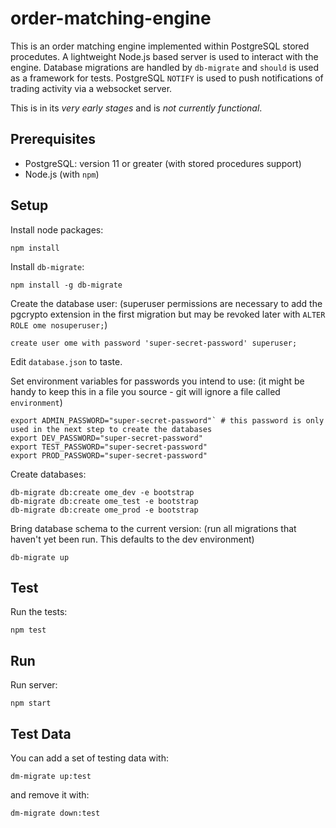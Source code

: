 # order-matching-engine

This is an order matching engine implemented within PostgreSQL stored procedutes. A lightweight Node.js based
server is used to interact with the engine. Database migrations are handled by `db-migrate` and `should` is
used as a framework for tests. PostgreSQL `NOTIFY` is used to push notifications of trading activity via a
websocket server.

This is in its _very early stages_ and is _not currently functional_.

## Prerequisites

* PostgreSQL: version 11 or greater (with stored procedures support)
* Node.js (with `npm`)

## Setup

Install node packages:
```
npm install
```

Install `db-migrate`:
```
npm install -g db-migrate
```

Create the database user: (superuser permissions are necessary to add the pgcrypto extension in the first migration but may be revoked later with `ALTER ROLE ome nosuperuser;`)
```
create user ome with password 'super-secret-password' superuser;
```

Edit `database.json` to taste.

Set environment variables for passwords you intend to use: (it might be handy to keep this in a file you source - git will ignore a file called `environment`)
```
export ADMIN_PASSWORD="super-secret-password"` # this password is only used in the next step to create the databases
export DEV_PASSWORD="super-secret-password"
export TEST_PASSWORD="super-secret-password"
export PROD_PASSWORD="super-secret-password"
```

Create databases:
```
db-migrate db:create ome_dev -e bootstrap
db-migrate db:create ome_test -e bootstrap
db-migrate db:create ome_prod -e bootstrap
```

Bring database schema to the current version: (run all migrations that haven't yet been run. This defaults to the dev environment)
```
db-migrate up
```

## Test

Run the tests:
```
npm test
```

## Run

Run server:
```
npm start
```

## Test Data

You can add a set of testing data with:
```
dm-migrate up:test
```

and remove it with:
```
dm-migrate down:test
```
